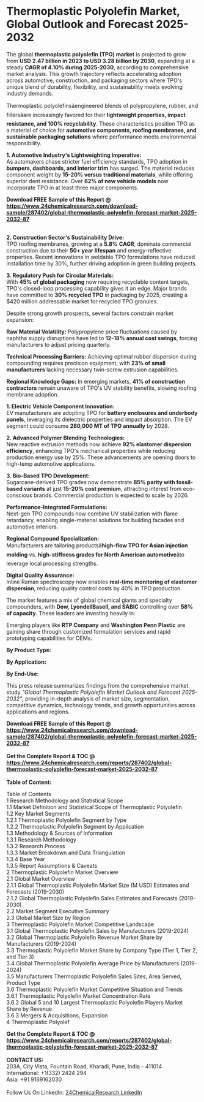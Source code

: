 <h1>Thermoplastic Polyolefin Market, Global Outlook and Forecast 2025-2032</h1><p>The global <strong>thermoplastic polyolefin (TPO) market</strong> is projected to grow from <strong>USD 2.47 billion in 2023 to USD 3.28 billion by 2030</strong>, expanding at a steady <strong>CAGR of 4.10% during 2025-2030</strong>, according to comprehensive market analysis. This growth trajectory reflects accelerating adoption across automotive, construction, and packaging sectors where TPO's unique blend of durability, flexibility, and sustainability meets evolving industry demands.</p><p>Thermoplastic polyolefinsâengineered blends of polypropylene, rubber, and fillersâare increasingly favored for their <strong>lightweight properties, impact resistance, and 100% recyclability</strong>. These characteristics position TPO as a material of choice for <strong>automotive components, roofing membranes, and sustainable packaging solutions</strong> where performance meets environmental responsibility.</p><p><strong>1. Automotive Industry's Lightweighting Imperative:</strong><br>
As automakers chase stricter fuel efficiency standards, TPO adoption in <strong>bumpers, dashboards, and interior trim</strong> has surged. The material reduces component weight by <strong>15-20% versus traditional materials</strong>, while offering superior dent resistance. Over <strong>62% of new vehicle models</strong> now incorporate TPO in at least three major components.</p><div><b>Download FREE Sample of this Report @ 
            <a href="https://www.24chemicalresearch.com/download-sample/287402/global-thermoplastic-polyolefin-forecast-market-2025-2032-87">
            https://www.24chemicalresearch.com/download-sample/287402/global-thermoplastic-polyolefin-forecast-market-2025-2032-87</a></b></div><br><p><strong>2. Construction Sector's Sustainability Drive:</strong><br>
TPO roofing membranes, growing at a <strong>5.8% CAGR</strong>, dominate commercial construction due to their <strong>50+ year lifespan</strong> and energy-reflective properties. Recent innovations in weldable TPO formulations have reduced installation time by 30%, further driving adoption in green building projects.</p><p><strong>3. Regulatory Push for Circular Materials:</strong><br>
With <strong>45% of global packaging</strong> now requiring recyclable content targets, TPO's closed-loop processing capability gives it an edge. Major brands have committed to <strong>30% recycled TPO</strong> in packaging by 2025, creating a $420 million addressable market for recycled TPO granules.</p><p>Despite strong growth prospects, several factors constrain market expansion:</p><p><strong>Raw Material Volatility:</strong> Polypropylene price fluctuations caused by naphtha supply disruptions have led to <strong>12-18% annual cost swings</strong>, forcing manufacturers to adjust pricing quarterly.</p><p><strong>Technical Processing Barriers:</strong> Achieving optimal rubber dispersion during compounding requires precision equipment, with <strong>23% of small manufacturers</strong> lacking necessary twin-screw extrusion capabilities.</p><p><strong>Regional Knowledge Gaps:</strong> In emerging markets, <strong>41% of construction contractors</strong> remain unaware of TPO's UV stability benefits, slowing roofing membrane adoption.</p><p><strong>1. Electric Vehicle Component Innovation:</strong><br>
EV manufacturers are adopting TPO for <strong>battery enclosures and underbody panels</strong>, leveraging its dielectric properties and impact absorption. The EV segment could consume <strong>280,000 MT of TPO annually</strong> by 2028.</p><p><strong>2. Advanced Polymer Blending Technologies:</strong><br>
New reactive extrusion methods now achieve <strong>92% elastomer dispersion efficiency</strong>, enhancing TPO's mechanical properties while reducing production energy use by 25%. These advancements are opening doors to high-temp automotive applications.</p><p><strong>3. Bio-Based TPO Development:</strong><br>
Sugarcane-derived TPO grades now demonstrate <strong>85% parity with fossil-based variants</strong> at just <strong>15-20% cost premium</strong>, attracting interest from eco-conscious brands. Commercial production is expected to scale by 2026.</p><p><strong>Performance-Integrated Formulations:</strong><br>
	Next-gen TPO compounds now combine UV stabilization with flame retardancy, enabling single-material solutions for building facades and automotive interiors.</p><p><strong>Regional Compound Specialization:</strong><br>
	Manufacturers are tailoring productsâ<strong>high-flow TPO for Asian injection molding</strong> vs. <strong>high-stiffness grades for North American automotive</strong>âto leverage local processing strengths.</p><p><strong>Digital Quality Assurance:</strong><br>
	Inline Raman spectroscopy now enables <strong>real-time monitoring of elastomer dispersion</strong>, reducing quality control costs by 40% in TPO production.</p><p>The market features a mix of global chemical giants and specialty compounders, with <strong>Dow, LyondellBasell, and SABIC</strong> controlling over <strong>58% of capacity</strong>. These leaders are investing heavily in:</p><p>Emerging players like <strong>RTP Company</strong> and <strong>Washington Penn Plastic</strong> are gaining share through customized formulation services and rapid prototyping capabilities for OEMs.</p><p><strong>By Product Type:</strong></p><p><strong>By Application:</strong></p><p><strong>By End-Use:</strong></p><p>This press release summarizes findings from the comprehensive market study <em>"Global Thermoplastic Polyolefin Market Outlook and Forecast 2025-2032"</em>, providing in-depth analysis of market size, segmentation, competitive dynamics, technology trends, and growth opportunities across applications and regions.</p><div><b>Download FREE Sample of this Report @ 
            <a href="https://www.24chemicalresearch.com/download-sample/287402/global-thermoplastic-polyolefin-forecast-market-2025-2032-87">
            https://www.24chemicalresearch.com/download-sample/287402/global-thermoplastic-polyolefin-forecast-market-2025-2032-87</a></b></div><br><div><b>Get the Complete Report & TOC @ 
            <a href="https://www.24chemicalresearch.com/reports/287402/global-thermoplastic-polyolefin-forecast-market-2025-2032-87">
            https://www.24chemicalresearch.com/reports/287402/global-thermoplastic-polyolefin-forecast-market-2025-2032-87</a></b></div><br>
            <b>Table of Content:</b><p>Table of Contents<br />
1 Research Methodology and Statistical Scope<br />
1.1 Market Definition and Statistical Scope of Thermoplastic Polyolefin<br />
1.2 Key Market Segments<br />
1.2.1 Thermoplastic Polyolefin Segment by Type<br />
1.2.2 Thermoplastic Polyolefin Segment by Application<br />
1.3 Methodology & Sources of Information<br />
1.3.1 Research Methodology<br />
1.3.2 Research Process<br />
1.3.3 Market Breakdown and Data Triangulation<br />
1.3.4 Base Year<br />
1.3.5 Report Assumptions & Caveats<br />
2 Thermoplastic Polyolefin Market Overview<br />
2.1 Global Market Overview<br />
2.1.1 Global Thermoplastic Polyolefin Market Size (M USD) Estimates and Forecasts (2019-2030)<br />
2.1.2 Global Thermoplastic Polyolefin Sales Estimates and Forecasts (2019-2030)<br />
2.2 Market Segment Executive Summary<br />
2.3 Global Market Size by Region<br />
3 Thermoplastic Polyolefin Market Competitive Landscape<br />
3.1 Global Thermoplastic Polyolefin Sales by Manufacturers (2019-2024)<br />
3.2 Global Thermoplastic Polyolefin Revenue Market Share by Manufacturers (2019-2024)<br />
3.3 Thermoplastic Polyolefin Market Share by Company Type (Tier 1, Tier 2, and Tier 3)<br />
3.4 Global Thermoplastic Polyolefin Average Price by Manufacturers (2019-2024)<br />
3.5 Manufacturers Thermoplastic Polyolefin Sales Sites, Area Served, Product Type<br />
3.6 Thermoplastic Polyolefin Market Competitive Situation and Trends<br />
3.6.1 Thermoplastic Polyolefin Market Concentration Rate<br />
3.6.2 Global 5 and 10 Largest Thermoplastic Polyolefin Players Market Share by Revenue<br />
3.6.3 Mergers & Acquisitions, Expansion<br />
4 Thermoplastic Polyolef</p><div><b>Get the Complete Report & TOC @ 
            <a href="https://www.24chemicalresearch.com/reports/287402/global-thermoplastic-polyolefin-forecast-market-2025-2032-87">
            https://www.24chemicalresearch.com/reports/287402/global-thermoplastic-polyolefin-forecast-market-2025-2032-87</a></b></div><br><b>CONTACT US:</b><br>
            203A, City Vista, Fountain Road, Kharadi, Pune, India - 411014<br>
            International: +1(332) 2424 294<br>
            Asia: +91 9169162030 <br><br>
            Follow Us On LinkedIn: <a href="https://www.linkedin.com/company/24chemicalresearch/">24ChemicalResearch LinkedIn</a>